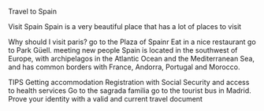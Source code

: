 Travel to Spain


Visit Spain Spain is a very beautiful place that has a lot of places to visit

 Why should I visit paris?
go to the Plaza of Spainr
Eat in a nice restaurant
go to Park Güell.
meeting new people
Spain is located in the southwest of Europe, with archipelagos in the Atlantic Ocean and the Mediterranean Sea, and has common borders with France, Andorra, Portugal and Morocco.

 TIPS
Getting accommodation
Registration with Social Security and access to health services
Go to the sagrada familia
go to the tourist bus in Madrid.
Prove your identity with a valid and current travel document
